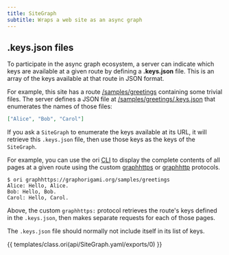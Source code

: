 ```yaml
---
title: SiteGraph
subtitle: Wraps a web site as an async graph
---
```


## .keys.json files

To participate in the async graph ecosystem, a server can indicate which keys are available at a given route by defining a **.keys.json** file. This is an array of the keys available at that route in JSON format.

For example, this site has a route [/samples/greetings](/samples/greetings) containing some trivial files. The server defines a JSON file at [/samples/greetings/.keys.json](/samples/greetings/.keys.json) that enumerates the names of those files:

```json
["Alice", "Bob", "Carol"]
```

If you ask a `SiteGraph` to enumerate the keys available at its URL, it will retrieve this `.keys.json` file, then use those keys as the keys of the `SiteGraph`.

For example, you can use the ori [CLI](/cli) to display the complete contents of all pages at a given route using the custom [graphhttps](/language/@graphHttps.html) or [graphhttp](/language/@graphHttp.html) protocols.

```console
$ ori graphhttps://graphorigami.org/samples/greetings
Alice: Hello, Alice.
Bob: Hello, Bob.
Carol: Hello, Carol.
```

Above, the custom `graphhttps:` protocol retrieves the route's keys defined in the `.keys.json`, then makes separate requests for each of those pages.

The `.keys.json` file should normally not include itself in its list of keys.

{{ templates/class.ori(api/SiteGraph.yaml/exports/0) }}
